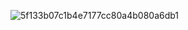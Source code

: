 ![5f133b07c1b4e7177cc80a4b080a6db1](https://github.com/kittybina/kittybina/assets/146957092/56bcf8bc-0096-4aef-800b-4e86d85f3b8c)
